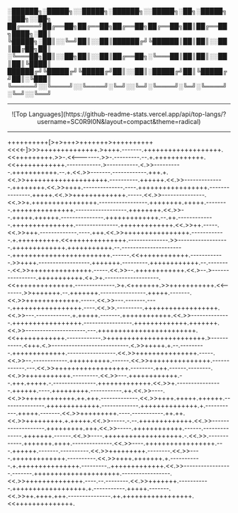 
░██████╗░█████╗░░█████╗░██████╗░░█████╗░██╗░█████╗░███╗░░██╗
██╔════╝██╔══██╗██╔══██╗██╔══██╗██╔══██╗██║██╔══██╗████╗░██║
╚█████╗░██║░░╚═╝██║░░██║██████╔╝╚██████║██║██║░░██║██╔██╗██║
░╚═══██╗██║░░██╗██║░░██║██╔══██╗░╚═══██║██║██║░░██║██║╚████║
██████╔╝╚█████╔╝╚█████╔╝██║░░██║░█████╔╝██║╚█████╔╝██║░╚███║
╚═════╝░░╚════╝░░╚════╝░╚═╝░░╚═╝░╚════╝░╚═╝░╚════╝░╚═╝░░╚══╝

----------------------------------------------------------------------------------------------

<p align="center">
![Top Languages](https://github-readme-stats.vercel.app/api/top-langs/?username=SC0R9I0N&layout=compact&theme=radical)
</p>

-----------------------------------------------------------------------------------------------

++++++++++[>+>+++>+++++++>++++++++++<<<<-]>>>++++++++++++++.>++++.-------.+++++++++++++++++++.<<+++++++++.>>-.<<-------.>>-.---------.--.+.++++++++++++.<<++++++++++++.------------.>-----------.<.>>----------.+++++++++++.--.+.<<.>>-------.------------.+++.+.<<.>>++++++++++++++++++++.----------.++++++.<<.>>--------------.++++++++.<<.>>++++.--------------.----.+++++++++++++++++.---------------.+++++.<<.>>+++++++++++++.-----.<<.>>---------------.<<.>>+.++++++++++++++++.-----------------.++++++++.+++++.--------.+++++++++++++++.------------------.++++++++.<<.>>--.+++++.++++++.---------------.+++++++++++++.--.++.-------------.+++++++++++++++.---------------.+++++++++++++.<<.>>++.-----.<<.>>+++.-------------.----.+++.<<.>>++++++++++++++++.------------.+.++++++++++.<<++++++++++++++.--------------.>>------------------.+++++++++++++.+++++++++++.--.----------------------.++++++++++++++++++++++++.------.<<++++++++++++.------------.>>++++.------------------.+++++++.---------.++++++++++++.--.--------.<<.>>+++++++++++++++.-----.<<.>>--.++++++++++++.<<.>--.>----------------.+++++++++++.<+.>+.-------------------.<<++++++++++++++.--------------.>+.<+++++++.>>+++++++++++.<<-------.>>+++++++.--.+++++++.----------------.+++++.-------.<<.>>+++++++++++++.-----.<<.>>---.-------.----.+++++++++++++++++.----.<<.>>.---------.++++++++++++++++++.<<.>>---.------------.+.+++++.-------.++++++++++++.<<.>>--------------.+++++++++++++++++.-----------------.+++++++++++++.+++++++.<<.>>---------------------.---.++++++++++++++++++++++++.<<++++++++++++.------------.>++++++++++++++++++++++++.>-----------.<+++.<.>---------------------------.<.>>+++++.+.--.---------.+++++++++++++.-----------------.<<.>>+++++++++++++++.-----.<<.>>--.------------.++++++++++.------.<<.>>+++++++++++++++.------------.---.<<.>>++++++++++++++++++.--------.+++.------.--------.<<.>>+++++++++++.---------.<<.>>---.++++++++++++.--.+++.+++++.-.---------------.+++++++++++++.<<.>>+.----------------.++++++.----.+++++++++.-----------.++.<<.>>----.<<.>>++++++++++++.++.+++.-------------.<<.>>++++.+++++.++++++.---------------.+++++++++++++.-------------.++++++++++++++.+.-----------.+++++.-------.<<.>>+++++++++.----.-----------.++.++.<<.>>+++++++++.+.+++++.<<.>>-----.-.--.+++++++++++++.<<.>>-------------------.+++++++++.+++.<<.>>-----.++++++++++++.------.--------------.+++++++.------.<<.>>----.+++++++++++++++++++.-.<<.>>.------------.+++++++.++++.--------------.<<.>>----.+++++++++++++++++.---.++++++.-------.----------.<<.>>+++++++++.--------.<<.>>----.+++++++++++++.----------.<<.>>++++.+++++++.+.-----------.+.+++++++++++++++.---------..+++++++++++++.<<.>>-----------------.-------.+++++++++++++++++++++.-----------------.<<.>>++++++++++++++.----.--.--------.<<.>>+++++++.-----------.++++++++++++++++++.+.-----------.+++++.-------.<<.>>++.++++.+++.---------------.++.+++++++++++++++++.<<++++++++++++++.
